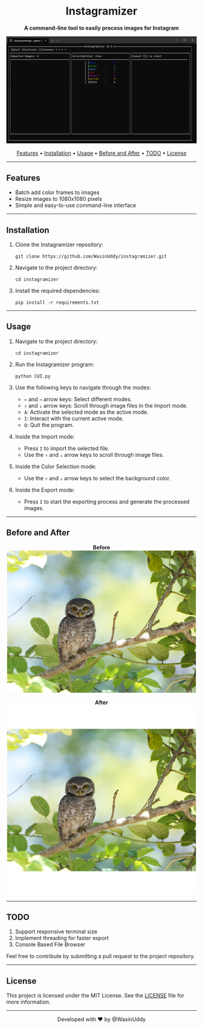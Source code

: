
<h1 align="center">
  Instagramizer
</h1>

<p align="center">
  <strong>A command-line tool to easily process images for Instagram</strong>
</p>

<p align="center">
  <img src="imgs/screenshot.png" alt="Instagramizer Screenshot">
</p>

<p align="center">
  <a href="#features">Features</a> •
  <a href="#installation">Installation</a> •
  <a href="#usage">Usage</a> •
  <a href="#before-and-after">Before and After</a> •
  <a href="#todo">TODO</a> •
  <a href="#license">License</a>
</p>

---

## Features

- Batch add color frames to images
- Resize images to 1080x1080 pixels
- Simple and easy-to-use command-line interface

---

## Installation

1. Clone the Instagramizer repository:

   ```shell
   git clone https://github.com/WasinUddy/instagramizer.git
   ```

2. Navigate to the project directory:

   ```shell
   cd instagramizer
   ```

3. Install the required dependencies:

   ```shell
   pip install -r requirements.txt
   ```

---




## Usage

1. Navigate to the project directory:

   ```shell
   cd instagramizer
   ```

2. Run the Instagramizer program:

   ```shell
   python CUI.py
   ```

3. Use the following keys to navigate through the modes:

   - `←` and `→` arrow keys: Select different modes.
   - `↑` and `↓` arrow keys: Scroll through image files in the Import mode.
   - `A`: Activate the selected mode as the active mode.
   - `I`: Interact with the current active mode.
   - `Q`: Quit the program.

4. Inside the Import mode:

   - Press `I` to import the selected file.
   - Use the `↑` and `↓` arrow keys to scroll through image files.
   

6. Inside the Color Selection mode:

   - Use the `↑` and `↓` arrow keys to select the background color.

7. Inside the Export mode:

   - Press `I` to start the exporting process and generate the processed images.

---

## Before and After

<p align="center">
  <strong>Before</strong>
  <br>
  <img src="imgs/before_image.jpg" alt="Before Image" width="500">
</p>

<p align="center">
  <strong>After</strong>
  <br>
  <img src="imgs/after_image.jpg" alt="After Image" width="500">
</p>

---

## TODO

1. Support responsive terminal size
2. Implement threading for faster export
3. Console Based File Browser

Feel free to contribute by submitting a pull request to the project repository.

---

## License

This project is licensed under the MIT License. See the [LICENSE](LICENSE) file for more information.

---

<p align="center">
  Developed with ❤️ by @WasinUddy
</p>

